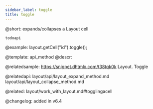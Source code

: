 ```yaml
---
sidebar_label: toggle
title: toggle
---          
```


@short: expands/collapses a Layout cell

```todoapi ```

@example:
layout.getCell("id").toggle();


@template: api_method
@descr:

@relatedsample: https://snippet.dhtmlx.com/t38tqk0k	Layout. Toggle

@relatedapi:
layout/api/layout_expand_method.md
layout/api/layout_collapse_method.md


@related: layout/work_with_layout.md#togglingacell

@changelog: added in v6.4



